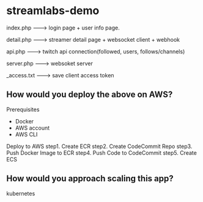 # streamlabs-demo

index.php ---> login page + user info page.

detail.php ---> streamer detail page + websocket client + webhook

api.php ---> twitch api connection(followed, users, follows/channels)

server.php ---> websoket server

_access.txt ---> save client access token



## How would you deploy the above on AWS? 

Prerequisites
- Docker
- AWS account
- AWS CLI

Deploy to AWS
step1. Create ECR
step2. Create CodeCommit Repo
step3. Push Docker Image to ECR
step4. Push Code to CodeCommit
step5. Create ECS

## How would you approach scaling this app?
kubernetes

